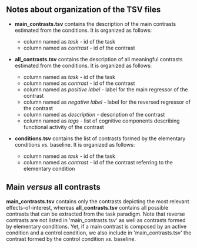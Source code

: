 ## Notes about organization of the TSV files

* __main_contrasts.tsv__ contains the description of the main contrasts estimated from the conditions. It is organized as follows:  

	* column named as *task* - id of the task
	* column named as *contrast* - id of the contrast

* __all_contrasts.tsv__ contains the description of all meaningful contrasts estimated from the conditions. It is organized as follows:  
	
	* column named as *task* - id of the task
	* column named as *contrast* - id of the contrast
	* column named as *positive label* - label for the main regressor of the contrast
	* column named as *negative label* - label for the reversed regressor of the contrast
	* column named as *description* - description of the contrast
	* column named as *tags* - list of cognitive components describing functional activity of the contrast

* __conditions.tsv__ contains the list of contrasts formed by the elementary conditions *vs.* baseline. It is organized as follows:  

	* column named as *task* - id of the task
	* column named as *contrast* - id of the contrast referring to the elementary condition
	
## Main *versus* all contrasts
__main_contrasts.tsv__ contains only the contrasts depicting the most relevant effects-of-interest, whereas __all_contrasts.tsv__ contains all possible contrasts that can be extracted from the task paradigm. Note that reverse contrasts are not listed in 'main_contrasts.tsv' as well as contrasts formed by elementary conditions. Yet, if a main contrast is composed by an active condition and a control condition, we also include in 'main_contrasts.tsv' the contrast formed by the control condition *vs.* baseline.
